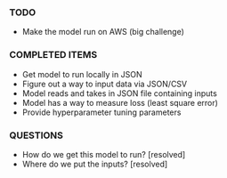 ### TODO
- Make the model run on AWS (big challenge)


### COMPLETED ITEMS
- Get model to run locally in JSON
- Figure out a way to input data via JSON/CSV
- Model reads and takes in JSON file containing inputs
- Model has a way to measure loss (least square error)
- Provide hyperparameter tuning parameters

### QUESTIONS

- How do we get this model to run? [resolved]
- Where do we put the inputs? [resolved]
